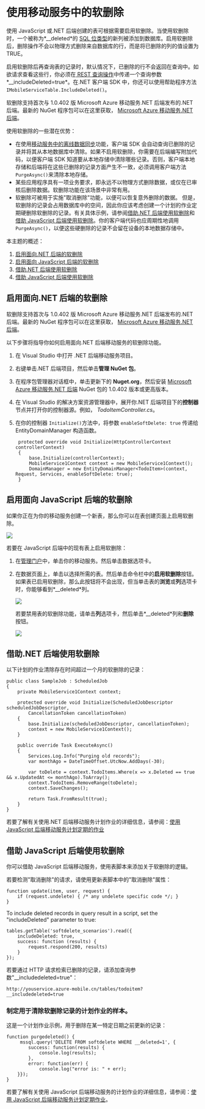 <properties urlDisplayName="使用软删除" pageTitle="使用移动服务中的软删除 （Windows 应用商店）|移动开发人员中心" metaKeywords="" description="了解如何在你的应用程序中使用 Azure 移动服务软删除功能" metaCanonical="" disqusComments="1" umbracoNaviHide="1" documentationCenter="Mobile" title="Using soft delete in Mobile Services" authors="wesmc" manager="dwrede" />

<tags 
wacn.date="04/11/2015"
ms.service="mobile-services" ms.workload="mobile" ms.tgt_pltfrm="mobile-windows-store" ms.devlang="dotnet" ms.topic="article" ms.date="09/25/2014" ms.author="wesmc" />

# 使用移动服务中的软删除

使用 JavaScript 或.NET 后端创建的表可根据需要启用软删除。当使用软删除时，一个被称为*\__deleted*的 [SQL 位类型]的新列被添加到数据库。启用软删除后，删除操作不会以物理方式删除来自数据库的行，而是将已删除的列的值设置为 TRUE。

启用软删除后再查询表的记录时，默认情况下，已删除的行不会返回在查询中。如欲请求查看这些行，你必须在[ REST 查询操作](http://msdn.microsoft.com/library/azure/jj677199.aspx)中传递一个查询参数*\__includeDeleted=true*。在.NET 客户端 SDK 中，你还可以使用帮助程序方法 `IMobileServiceTable.IncludeDeleted()`。

软删除支持首次与 1.0.402 版 Microsoft Azure 移动服务.NET 后端发布的.NET 后端。最新的 NuGet 程序包可以在这里获取， [Microsoft Azure 移动服务.NET 后端](http://go.microsoft.com/fwlink/?LinkId=513165)。


使用软删除的一些潜在优势：

* 在使用[移动服务中的离线数据同步]功能，客户端 SDK 会自动查询已删除的记录并将其从本地数据库中清除。如果不启用软删除，你需要在后端编写附加代码，以便客户端 SDK 知道要从本地存储中清除哪些记录。否则，客户端本地存储和后端将在这些已删除的记录方面产生不一致，必须调用客户端方法 `PurgeAsync()`来清除本地存储。
* 某些应用程序具有一项业务要求，即永远不以物理方式删除数据，或仅在已审核后删除数据。软删除功能在该场景中非常有用。
* 软删除可被用于实施"取消删除"功能，以便可以恢复意外删除的数据。
但是，软删除的记录会占用数据库中的空间，因此你应该考虑创建一个计划的作业定期硬删除软删除的记录。有关具体示例，请参阅[借助.NET 后端使用软删除]和[借助 JavaScript 后端使用软删除]。你的客户端代码也应周期性地调用 `PurgeAsync()`，以便这些硬删除的记录不会留在设备的本地数据存储中。



本主题的概述：

1. [启用面向.NET 后端的软删除]
2. [启用面向 JavaScript 后端的软删除]
3. [借助.NET 后端使用软删除] 
4. [借助 JavaScript 后端使用软删除] 



## <a name="enable-for-dotnet"></a>启用面向.NET 后端的软删除

软删除支持首次与 1.0.402 版 Microsoft Azure 移动服务.NET 后端发布的.NET 后端。最新的 NuGet 程序包可以在这里获取， [Microsoft Azure 移动服务.NET 后端](http://go.microsoft.com/fwlink/?LinkId=513165)。

以下步骤将指导你如何启用面向.NET 后端移动服务的软删除功能。

1. 在 Visual Studio 中打开 .NET 后端移动服务项目。
2. 右键单击.NET 后端项目，然后单击**管理 NuGet 包**。 
3. 在程序包管理器对话框中，单击更新下的 **Nuget.org**，然后安装 [Microsoft Azure 移动服务.NET 后端](http://go.microsoft.com/fwlink/?LinkId=513165) NuGet 包的 1.0.402 版本或更高版本。
3. 在 Visual Studio 的解决方案资源管理器中，展开你.NET 后端项目下的**控制器**节点并打开你的控制器源。例如， *TodoItemController.cs*。
4. 在你的控制器 `Initialize()`方法中，将参数  `enableSoftDelete: true` 传递给 EntityDomainManager 构造函数。

        protected override void Initialize(HttpControllerContext controllerContext)
        {
            base.Initialize(controllerContext);
            MobileService1Context context = new MobileService1Context();
            DomainManager = new EntityDomainManager<TodoItem>(context, Request, Services, enableSoftDelete: true);
        }


## <a name="enable-for-javascript"></a>启用面向 JavaScript 后端的软删除

如果你正在为你的移动服务创建一个新表，那么你可以在表创建页面上启用软删除。

![][2]

若要在 JavaScript 后端中的现有表上启用软删除：

1. 在[管理门户]中，单击你的移动服务。然后单击数据选项卡。
2. 在数据页面上，单击以选择所需的表。然后单击命令栏中的**启用软删除**按钮。如果表已启用软删除，那么此按钮将不会出现，但当单击表的**浏览**或**列**选项卡时，你能够看到*\__deleted*列。

    ![][0]

    若要禁用表的软删除功能，请单击**列**选项卡，然后单击*\__deleted*列和**删除**按钮。  

    ![][1]

## <a name="using-with-dotnet"></a>借助.NET 后端使用软删除


以下计划的作业清除存在时间超过一个月的软删除的记录：

    public class SampleJob : ScheduledJob
    {
        private MobileService1Context context;
     
        protected override void Initialize(ScheduledJobDescriptor scheduledJobDescriptor, 
            CancellationToken cancellationToken)
        {
            base.Initialize(scheduledJobDescriptor, cancellationToken);
            context = new MobileService1Context();
        }
     
        public override Task ExecuteAsync()
        {
            Services.Log.Info("Purging old records");
            var monthAgo = DateTimeOffset.UtcNow.AddDays(-30);
     
            var toDelete = context.TodoItems.Where(x => x.Deleted == true && x.UpdatedAt <= monthAgo).ToArray();
            context.TodoItems.RemoveRange(toDelete);
            context.SaveChanges();
     
            return Task.FromResult(true);
        }
    }

若要了解有关使用.NET 后端移动服务计划作业的详细信息，请参阅：[使用 JavaScript 后端移动服务计划定期的作业](/zh-cn/documentation/articles/mobile-services-dotnet-backend-schedule-recurring-tasks/) 




## <a name="using-with-javascript"></a>借助 JavaScript 后端使用软删除

你可以借助 JavaScript 后端移动服务，使用表脚本来添加关于软删除的逻辑。

若要检测"取消删除"的请求，请使用更新表脚本中的"取消删除"属性：
    
    function update(item, user, request) {
        if (request.undelete) { /* any undelete specific code */; }
    }
To include deleted records in query result in a script, set the "includeDeleted" parameter to true:
    
    tables.getTable('softdelete_scenarios').read({
        includeDeleted: true,
        success: function (results) {
            request.respond(200, results)
        }
    });

若要通过 HTTP 请求检索已删除的记录，请添加查询参数"__includedeleted=true"：

    http://youservice.azure-mobile.cn/tables/todoitem?__includedeleted=true

### 制定用于清除软删除记录的计划作业的样本。

这是一个计划作业示例，用于删除在某一特定日期之前更新的记录：

    function purgedeleted() {
         mssql.query('DELETE FROM softdelete WHERE __deleted=1', {
            success: function(results) {
                console.log(results);
            },
            error: function(err) {
                console.log("error is: " + err);
        }});
    }

若要了解有关使用 JavaScript 后端移动服务的计划作业的详细信息，请参阅：[使用 JavaScript 后端移动服务计划定期作业](/zh-cn/documentation/articles/mobile-services-schedule-recurring-tasks/)。




<!-- Anchors. -->
[启用面向.NET 后端的软删除]: #enable-for-dotnet
[启用面向 JavaScript 后端的软删除]: #enable-for-javascript
[借助.NET 后端使用软删除]: #using-with-dotnet
[借助 JavaScript 后端使用软删除]: #using-with-javascript

<!-- Images -->
[0]: ./media/mobile-services-using-soft-delete/enable-soft-delete-button.png
[1]: ./media/mobile-services-using-soft-delete/disable-soft-delete.png
[2]: ./media/mobile-services-using-soft-delete/enable-soft-delete-new-table.png

<!-- URLs. -->
[SQL 位类型]: http://msdn.microsoft.com/library/ms177603.aspx
[移动服务中的离线数据同步]: /zh-cn/documentation/articles/mobile-services-windows-store-dotnet-get-started-offline-data/
[管理门户]: https://manage.windowsazure.cn/


